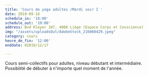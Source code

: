 ```yaml
---
title: 'Cours de yoga adultes /Mardi soir I '
date: 2019-09-16
schedule_in: '18:00'
schedule_out: '19:00'
address: Bvd Kleyer 107, 4000 Liège (Espace Corps et Conscience)
img: "/assets/uploadsOut/AdobeStock_216060429.jpeg"
category: cours
heure_de_fin: '12:00'
enddate: 02019/12/17

---
```

Cours semi-collectifs pour adultes, niveau débutant et intermédiaire. Possibilité de débuter à n'importe quel moment de l'année.